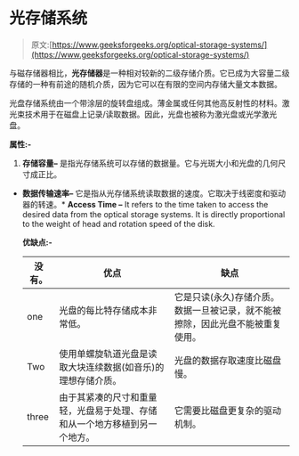 # 光存储系统

> 原文:[https://www.geeksforgeeks.org/optical-storage-systems/](https://www.geeksforgeeks.org/optical-storage-systems/)

与磁存储器相比，**光存储器**是一种相对较新的二级存储介质。它已成为大容量二级存储的一种有前途的随机介质，因为它可以在有限的空间内存储大量文本数据。

光盘存储系统由一个带涂层的旋转盘组成。薄金属或任何其他高反射性的材料。激光束技术用于在磁盘上记录/读取数据。因此，光盘也被称为激光盘或光学激光盘。

**属性:-**

1.  **存储容量–**
    是指光存储系统可以存储的数据量。它与光斑大小和光盘的几何尺寸成正比。

*   **数据传输速率–**
    它是指从光存储系统读取数据的速度。它取决于线密度和驱动器的转速。*   **Access Time –**
    It refers to the time taken to access the desired data from the optical storage systems. It is directly proportional to the weight of head and rotation speed of the disk.

    **优缺点:-**

    <center>

    | 没有。 | 优点 | 缺点 |
    | --- | --- | --- |
    | one | 光盘的每比特存储成本非常低。 | 它是只读(永久)存储介质。数据一旦被记录，就不能被擦除，因此光盘不能被重复使用。 |
    | Two | 使用单螺旋轨道光盘是读取大块连续数据(如音乐)的理想存储介质。 | 光盘的数据存取速度比磁盘慢。 |
    | three | 由于其紧凑的尺寸和重量轻，光盘易于处理、存储和从一个地方移植到另一个地方。 | 它需要比磁盘更复杂的驱动机制。 |

    </center>